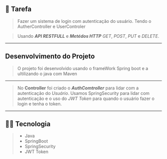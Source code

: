 ## 📌 Tarefa

> Fazer um sistema de login com autenticação do usuário. Tendo o AutherController e UserControler 

> Usando <strong><em>API RESTFULL</em></strong> e <strong><em>Metédos HTTP</em></strong> <em>GET</em>, <em>POST</em>, 
<em>PUT</em> e <em>DELETE</em>.
---

## Desenvolvimento do Projeto
> O projeto foi desenvolvido usando o frameWork Spring boot e a ultilizando o java com Maven
---
> No <strong>Controller</strong>
foi criado o <strong><em>AuthComtroller</em></strong> para lidar com a   autenticação do <em>Usuário</em>.
Usamos SpringSecurity para lidar com autenticação e o uso do <em>JWT Token
</em> para quando o usuário fazer o login
e tenha o token. 

---
## 👨‍💻 Tecnologia 
> <ul>
>    <li>Java</li>
>    <li>SpringBoot</li>
>    <li>SpringSecurity</li>  
>    <li>JWT Token</li>
> </ul>

